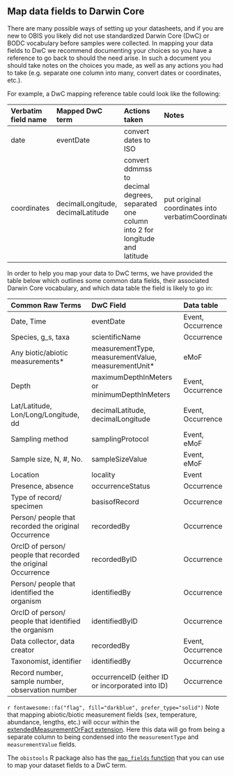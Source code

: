 ## Map data fields to Darwin Core

There are many possible ways of setting up your datasheets, and if you are new to OBIS you likely did not use standardized Darwin Core (DwC) or BODC vocabulary before samples were collected. In mapping your data fields to DwC we recommend documenting your choices so you have a reference to go back to should the need arise. In such a document you should take notes on the choices you made, as well as any actions you had to take (e.g. separate one column into many, convert dates or coordinates, etc.).

For example, a DwC mapping reference table could look like the following:

| Verbatim field name | Mapped DwC term | Actions taken | Notes |
|:-------|:-------|:------------|:--------------|
| date | eventDate | convert dates to ISO |  |
| coordinates| decimalLongitude, decimalLatitude | convert ddmmss to decimal degrees, separated one column into 2 for longitude and latitude | put original coordinates into verbatimCoordinates |

In order to help you map your data to DwC terms, we have provided the table below which outlines some common data fields, their associated Darwin Core vocabulary, and which data table the field is likely to go in:

| Common Raw Terms | DwC Field | Data table |
|:----------------- |:----------------------------- |:---------|
| Date, Time | eventDate | Event, Occurrence |
| Species, g_s, taxa | scientificName | Occurrence |
| Any biotic/abiotic measurements* | measurementType, measurementValue, measurementUnit* | eMoF |
| Depth | maximumDepthInMeters or minimumDepthInMeters | Event, Occurrence |
| Lat/Latitude, Lon/Long/Longitude, dd | decimalLatitude, decimalLongitude | Event, Occurrence |
| Sampling method | samplingProtocol | Event, eMoF |
| Sample size, N, #, No. | sampleSizeValue | Event, eMoF |
| Location | locality | Event |
| Presence, absence | occurrenceStatus | Occurrence |
| Type of record/ specimen | basisofRecord | Occurrence |
| Person/ people that recorded the original Occurrence | recordedBy | Occurrence |
| OrcID of person/ people that recorded the original Occurrence | recordedByID | Occurrence |
| Person/ people that identified the organism | identifiedBy | Occurrence |
| OrcID of person/ people that identified the organism | identifiedByID | Occurrence |
| Data collector, data creator | recordedBy | Event, Occurrence |
| Taxonomist, identifier | identifiedBy | Occurrence |
| Record number, sample number, observation number | occurrenceID (either ID or incorporated into ID) | Occurrence |

<div class=callbox-blue>

`r fontawesome::fa("flag", fill="darkblue", prefer_type="solid")` Note that mapping abiotic/biotic measurement fields (sex, temperature, abundance, lengths, etc.) will occur within the [extendedMeasurementOrFact extension](format_emof.html). Here this data will go from being a separate column to being condensed into the `measurementType` and `measurementValue` fields.
</div>

The `obistools` R package also has the [`map_fields` function](https://github.com/iobis/obistools#map-column-names-to-darwin-core-terms) that you can use to map your dataset fields to a DwC term.
